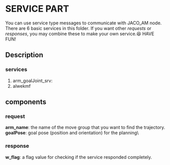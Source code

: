 # SERVICE PART

You can use service type messages to communicate with JACO_AM node.
There are 6 basic services in this folder.
If you want other *requests* or *responses*,
you may combine these to make your own service.:satisfied: HAVE FUN!

## Description


### services
1. arm_goalJoint_srv: 
2. alwekmf

## components

### request
**arm_name**: the name of the move group that you want to find the trajectory.\
**goalPose**: goal pose (position and orientation) for the planning\

### response
**w_flag**: a flag value for checking if the service responded completely.
